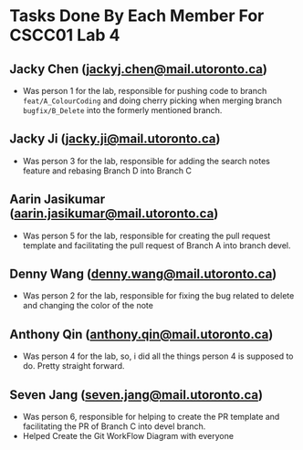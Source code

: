 # Tasks Done By Each Member For CSCC01 Lab 4

## Jacky Chen (jackyj.chen@mail.utoronto.ca)
- Was person 1 for the lab, responsible for pushing code to branch ```feat/A_ColourCoding``` and doing cherry picking when merging branch ```bugfix/B_Delete``` into the formerly mentioned branch.

## Jacky Ji (jacky.ji@mail.utoronto.ca)
- Was person 3 for the lab, responsible for adding the search notes feature and rebasing Branch D into Branch C

## Aarin Jasikumar (aarin.jasikumar@mail.utoronto.ca)
- Was person 5 for the lab, responsible for creating the pull request template and facilitating the pull request of Branch A into branch devel.

## Denny Wang (denny.wang@mail.utoronto.ca)
- Was person 2 for the lab, responsible for fixing the bug related to delete and changing the color of the note

## Anthony Qin (anthony.qin@mail.utoronto.ca)
- Was person 4 for the lab, so, i did all the things person 4 is supposed to do. Pretty straight forward. 

## Seven Jang (seven.jang@mail.utoronto.ca)
- Was person 6, responsible for helping to create the PR template and facilitating the PR of Branch C into devel branch.
- Helped Create the Git WorkFlow Diagram with everyone
